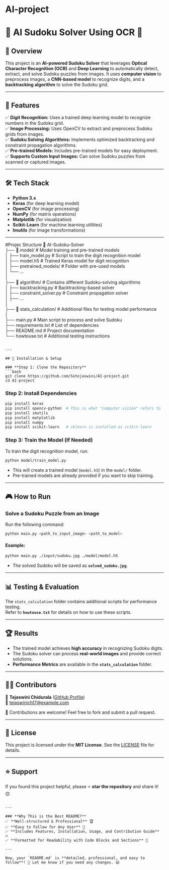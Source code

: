 # AI-project
# 🧠 AI Sudoku Solver Using OCR 🎯  

## 📖 Overview  
This project is an **AI-powered Sudoku Solver** that leverages **Optical Character Recognition (OCR)** and **Deep Learning** to automatically detect, extract, and solve Sudoku puzzles from images. It uses **computer vision** to preprocess images, a **CNN-based model** to recognize digits, and a **backtracking algorithm** to solve the Sudoku grid.  

---

## 🚀 Features  
✅ **Digit Recognition:** Uses a trained deep learning model to recognize numbers in the Sudoku grid.  
✅ **Image Processing:** Uses OpenCV to extract and preprocess Sudoku grids from images.  
✅ **Sudoku Solving Algorithms:** Implements optimized backtracking and constraint propagation algorithms.  
✅ **Pre-trained Models:** Includes pre-trained models for easy deployment.  
✅ **Supports Custom Input Images:** Can solve Sudoku puzzles from scanned or captured images.  

---

## 🛠️ Tech Stack  
- **Python 3.x**  
- **Keras** (for deep learning model)  
- **OpenCV** (for image processing)  
- **NumPy** (for matrix operations)  
- **Matplotlib** (for visualization)  
- **Scikit-Learn** (for machine learning utilities)  
- **Imutils** (for image transformations)  

---
#Projec Structure
📂 AI-Sudoku-Solver  
├── 📂 model/               # Model training and pre-trained models  
│   ├── train_model.py      # Script to train the digit recognition model  
│   ├── model.h5            # Trained Keras model for digit recognition  
│   ├── pretrained_models/  # Folder with pre-used models  
│   └── ...  
│  
├── 📂 algorithm/            # Contains different Sudoku-solving algorithms  
│   ├── backtracking.py      # Backtracking-based solver  
│   ├── constraint_solver.py # Constraint propagation solver  
│   ├── ...  
│  
├── 📂 stats_calculation/     # Additional files for testing model performance  
│  
├── main.py                 # Main script to process and solve Sudoku  
├── requirements.txt        # List of dependencies  
├── README.md               # Project documentation  
└── howtouse.txt            # Additional testing instructions  
```

---

## 🔧 Installation & Setup  

### **Step 1: Clone the Repository**  
```bash
git clone https://github.com/Sotejaswini/AI-project.git
cd AI-project
```

### **Step 2: Install Dependencies**  

```bash
pip install keras
pip install opencv-python  # This is what "computer vision" refers to
pip install imutils
pip install matplotlib
pip install numpy
pip install scikit-learn   # sklearn is installed as scikit-learn
```

### **Step 3: Train the Model (If Needed)**  
To train the digit recognition model, run:  
```bash
python model/train_model.py
```
- This will create a trained model (`model.h5`) in the `model/` folder.  
- Pre-trained models are already provided if you want to skip training.  

---

## 🎮 How to Run  

### **Solve a Sudoku Puzzle from an Image**  
Run the following command:  
```bash
python main.py <path_to_input_image> <path_to_model>
```

#### **Example:**  
```bash
python main.py ./input/sudoku.jpg ./model/model.h5
```
- The solved Sudoku will be saved as **`solved_sudoku.jpg`**.  

---

## 📊 Testing & Evaluation  
The `stats_calculation` folder contains additional scripts for performance testing.  
Refer to **`howtouse.txt`** for details on how to use these scripts.  

---

## 🏆 Results  
- The trained model achieves **high accuracy** in recognizing Sudoku digits.  
- The Sudoku solver can process **real-world images** and provide correct solutions.  
- **Performance Metrics** are available in the **`stats_calculation`** folder.  

---

## 👨‍💻 Contributors  
👤 **Tejaswini Chidurala** ([GitHub Profile](https://github.com/Sotejaswini))  
📧 tejaswinich17@example.com  

🙌 Contributions are welcome! Feel free to fork and submit a pull request.  

---

## 📜 License  
This project is licensed under the **MIT License**. See the [LICENSE](LICENSE) file for details.  

---

## ⭐ Support  
If you found this project helpful, please ⭐ **star the repository** and share it! 😊  

```

---

### **Why This is the Best README?**  
✅ **Well-structured & Professional** 🏆  
✅ **Easy to Follow for Any User** 📌  
✅ **Includes Features, Installation, Usage, and Contribution Guide** 🔥  
✅ **Formatted for Readability with Code Blocks and Sections** 🎯  

---

Now, your `README.md` is **detailed, professional, and easy to follow**! 🚀 Let me know if you need any changes. 😃


